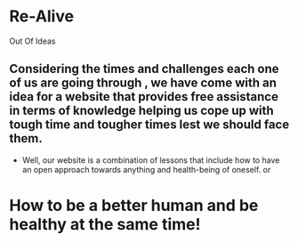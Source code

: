 # Re-Alive
Out Of Ideas 


## Considering the times and challenges each one of us are going through , we have come with an idea for a website that provides free assistance in terms of knowledge helping us cope up with tough time and tougher times lest we should face them.  

- Well, our website is a combination of lessons that include how to have an open approach towards anything and health-being of oneself.
or
# **How to be a better human and be healthy at the same time!**
